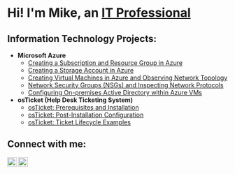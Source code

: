 <h1>Hi! I'm Mike, an <a href="https://linkedin.com/in/mike-guardiola">IT Professional</a></h1>

<h2> Information Technology Projects:</h2>

- <b>Microsoft Azure</b>
  - [Creating a Subscription and Resource Group in Azure](https://github.com/mikeguardiola/create-azure-sub-and-resource)
  - [Creating a Storage Account in Azure](https://github.com/mikeguardiola/create-azure-storage-account)
  - [Creating Virtual Machines in Azure and Observing Network Topology](https://github.com/joshmadakorcc/azure-vm-and-network)
  - [Network Security Groups (NSGs) and Inspecting Network Protocols](https://github.com/joshmadakorcc/azure-network-protocols)
  - [Configuring On-premises Active Directory within Azure VMs](https://github.com/joshmadakorcc/configure-ad)
- <b>osTicket (Help Desk Ticketing System)</b>
  - [osTicket: Prerequisites and Installation](https://github.com/mikeguardiola/osticket-prereqs)
  - [osTicket: Post-Installation Configuration](https://github.com/joshmadakorcc/post-install-config)
  - [osTicket: Ticket Lifecycle Examples](https://github.com/joshmadakorcc/ticket-lifecycle)

<h2>Connect with me:</h2>

[<img align="left" alt="Josh | LinkedIn" width="22px" src="https://cdn.jsdelivr.net/npm/simple-icons@v3/icons/linkedin.svg" />][linkedin]
[<img align="left" alt="JoshMadakor | YouTube" width="22px" src="https://cdn.jsdelivr.net/npm/simple-icons@v3/icons/youtube.svg" />][youtube]

[linkedin]: https://linkedin.com/in/mike-guardiola
[youtube]: https://www.youtube.com/channel/UCYCw6zgR_Lnv4jqFwS2l0eQ
